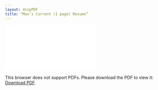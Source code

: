 ```yaml
---
layout: dispPDF
title: “Max’s Current (1 page) Resume”
---
```


<object data="images/PDFs/Maxwell_Anderson_Resume_V11-3-3.pdf" type="application/pdf" width="890px" height="900px">
    <embed src="images/PDFs/Maxwell_Anderson_Resume_V11-3-3.pdf">
        <p>This browser does not support PDFs. Please download the PDF to view it: <a href="images/PDFs/Maxwell_Anderson_Resume_V11-3-3.pdf">Download PDF</a>.</p>
    </embed>
</object>
